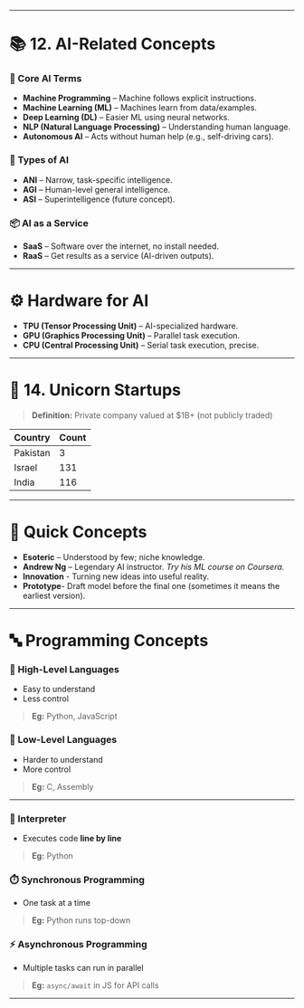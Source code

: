 
---

# 📚 12. AI-Related Concepts

### 🤖 Core AI Terms
- **Machine Programming** – Machine follows explicit instructions.
- **Machine Learning (ML)** – Machines learn from data/examples.
- **Deep Learning (DL)** – Easier ML using neural networks.
- **NLP (Natural Language Processing)** – Understanding human language.
- **Autonomous AI** – Acts without human help (e.g., self-driving cars).

### 🧠 Types of AI
- **ANI** – Narrow, task-specific intelligence.
- **AGI** – Human-level general intelligence.
- **ASI** – Superintelligence (future concept).

### 📦 AI as a Service
- **SaaS** – Software over the internet, no install needed.
- **RaaS** – Get results as a service (AI-driven outputs).

---

# ⚙️ Hardware for AI

- **TPU (Tensor Processing Unit)** – AI-specialized hardware.
- **GPU (Graphics Processing Unit)** – Parallel task execution.
- **CPU (Central Processing Unit)** – Serial task execution, precise.

---

# 🦄 14. Unicorn Startups

> **Definition:** Private company valued at $1B+ (not publicly traded)

| Country   | Count |
|-----------|-------|
| Pakistan  | 3     |
| Israel    | 131   |
| India     | 116   |

---

# 🧠 Quick Concepts

- **Esoteric** – Understood by few; niche knowledge.
- **Andrew Ng** – Legendary AI instructor. _Try his ML course on Coursera._
- **Innovation** - Turning new ideas into useful reality.
- **Prototype**- Draft model before the final one (sometimes it means the earliest version).
---

# 🔤 Programming Concepts

### 🔼 High-Level Languages  
- Easy to understand  
- Less control  
> **Eg:** Python, JavaScript

### 🔽 Low-Level Languages  
- Harder to understand  
- More control  
> **Eg:** C, Assembly

---

### 🧵 Interpreter  
- Executes code **line by line**  
> **Eg:** Python

### ⏱️ Synchronous Programming  
- One task at a time  
> **Eg:** Python runs top-down

### ⚡ Asynchronous Programming  
- Multiple tasks can run in parallel  
> **Eg:** `async/await` in JS for API calls

---
<!-- - **Python** → Interpreted, but compiles to bytecode before execution.  
- **TypeScript** → Compiled (`tsc`), converts to JavaScript.  
- **JavaScript** → Interpreted, but modern engines use JIT compilation. -->
